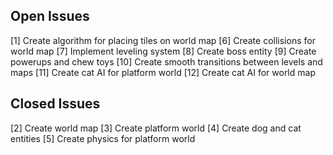 ## Open Issues ##
[1] Create algorithm for placing tiles on world map
[6] Create collisions for world map
[7] Implement leveling system
[8] Create boss entity
[9] Create powerups and chew toys
[10] Create smooth transitions between levels and maps
[11] Create cat AI for platform world
[12] Create cat AI for world map

## Closed Issues ##

[2] Create world map
[3] Create platform world
[4] Create dog and cat entities
[5] Create physics for platform world